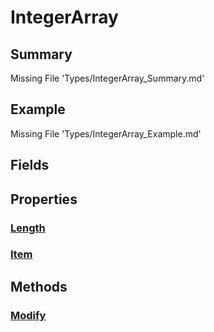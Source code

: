 # IntegerArray
## Summary
Missing File 'Types/IntegerArray_Summary.md'
## Example
Missing File 'Types/IntegerArray_Example.md'
## Fields
## Properties
### [Length](Types/IntegerArray/P/Length.md)
### [Item](Types/IntegerArray/P/Item.md)
## Methods
### [Modify](Types/IntegerArray/M/Modify.md)
